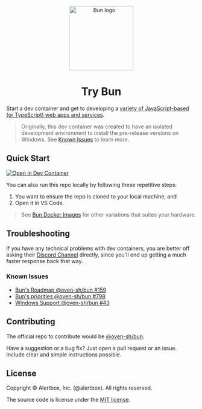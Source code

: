 <p align="center">
  <a href="https://bun.sh"><img src="https://user-images.githubusercontent.com/709451/182802334-d9c42afe-f35d-4a7b-86ea-9985f73f20c3.png" alt="Bun logo" height=170></a>
</p>
<h1 align="center">Try Bun</h1>

Start a dev container and get to developing a [variety of JavaScript-based (or TypeScript) web apps and services][bun-guides].

> Originally, this dev container was created to have an isolated development environment to install the pre-release versions on Windows. See [Known Issues](#known-issues) to learn more.

[bun-guides]: https://bun.sh/guides

## Quick Start

[![Open in Dev Container](https://img.shields.io/static/v1?style=for-the-badge&label=Dev+Container&message=Open&color=blue&logo=visualstudiocode)](https://vscode.dev/redirect?url=vscode://ms-vscode-remote.remote-containers/cloneInVolume?url=https://github.com/alertbox/try-bun)

You can also run this repo locally by following these repetitive steps:

1. You want to ensure the repo is cloned to your local machine, and
2. Open it in VS Code.



>  See [Bun Docker Images][bun-docker-images] for other variations that suites your hardware.

[bun-docker-images]: https://hub.docker.com/r/oven/bun



## Troubleshooting

If you have any technical problems with dev containers, you are better off asking their [Discord Channel][discord-channel] directly, since you'll end up getting a much faster response back that way.

[discord-channel]: https://discord.com/invite/CXdq2DP29u



### Known Issues

- [Bun's Roadmap @oven-sh/bun #159](https://github.com/oven-sh/bun/issues/159)
- [Bun's priorities @oven-sh/bun #798](https://github.com/oven-sh/bun/issues/798)
- [Windows Support @oven-sh/bun #43](https://github.com/oven-sh/bun/issues/43)

## Contributing

The official repo to contribute would be [@oven-sh/bun][bun-repo].

Have a suggestion or a bug fix? Just open a pull request or an issue. Include clear and simple instructions possible.

[bun-repo]: https://github.com/oven-sh/bun?tab=readme-ov-file#readme



## License

Copyright &copy; Alertbox, Inc. (@alertbox). All rights reserved.

The source code is license under the [MIT license](#MIT-1-ov-file).
